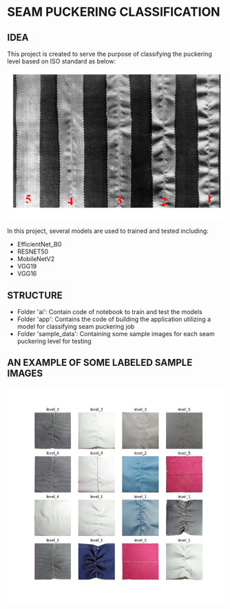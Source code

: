 # SEAM PUCKERING CLASSIFICATION

## IDEA
This project is created to serve the purpose of classifying the puckering level based on ISO standard as below:

![Seam puckering levels](./sample_data/seam_puckering_level.jpg)

In this project, several models are used to trained and tested including:
* EfficientNet_B0
* RESNET50
* MobileNetV2
* VGG19
* VGG16

## STRUCTURE
* Folder 'ai': Contain code of notebook to train and test the models
* Folder 'app': Contains the code of building the application utilizing a model for classifying seam puckering job
* Folder 'sample_data': Containing some sample images for each seam puckering level for testing

## AN EXAMPLE OF SOME LABELED SAMPLE IMAGES
![Seam pucker sample images list](./sample_data/seam_image_list.png)
